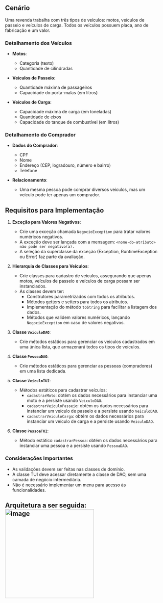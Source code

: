 ## Cenário

Uma revenda trabalha com três tipos de veículos: motos, veículos de passeio e veículos de carga. Todos os veículos possuem placa, ano de fabricação e um valor. 

### Detalhamento dos Veículos
- **Motos**: 
  - Categoria (texto)
  - Quantidade de cilindradas

- **Veículos de Passeio**: 
  - Quantidade máxima de passageiros
  - Capacidade do porta-malas (em litros)

- **Veículos de Carga**: 
  - Capacidade máxima de carga (em toneladas)
  - Quantidade de eixos
  - Capacidade do tanque de combustível (em litros)

### Detalhamento do Comprador
- **Dados do Comprador**:
  - CPF
  - Nome
  - Endereço (CEP, logradouro, número e bairro)
  - Telefone

- **Relacionamento**:
  - Uma mesma pessoa pode comprar diversos veículos, mas um veículo pode ter apenas um comprador.

## Requisitos para Implementação

1. **Exceção para Valores Negativos**:
   - Crie uma exceção chamada `NegocioException` para tratar valores numéricos negativos.
   - A exceção deve ser lançada com a mensagem: `<nome-do-atributo> não pode ser negativo(a).`
   - A seleção da superclasse da exceção (Exception, RuntimeException ou Error) faz parte da avaliação.

2. **Hierarquia de Classes para Veículos**:
   - Crie classes para cadastro de veículos, assegurando que apenas motos, veículos de passeio e veículos de carga possam ser instanciados.
   - As classes devem ter:
     - Construtores parametrizados com todos os atributos.
     - Métodos getters e setters para todos os atributos.
     - Implementação do método `toString` para facilitar a listagem dos dados.
     - Métodos que validem valores numéricos, lançando `NegocioException` em caso de valores negativos.

3. **Classe `VeiculoDAO`**:
   - Crie métodos estáticos para gerenciar os veículos cadastrados em uma única lista, que armazenará todos os tipos de veículos.

4. **Classe `PessoaDAO`**:
   - Crie métodos estáticos para gerenciar as pessoas (compradores) em uma lista dedicada.

5. **Classe `VeiculoTUI`**:
   - Métodos estáticos para cadastrar veículos:
     - `cadastrarMoto`: obtém os dados necessários para instanciar uma moto e a persiste usando `VeiculoDAO`.
     - `cadastrarVeiculoPasseio`: obtém os dados necessários para instanciar um veículo de passeio e a persiste usando `VeiculoDAO`.
     - `cadastrarVeiculoCarga`: obtém os dados necessários para instanciar um veículo de carga e a persiste usando `VeiculoDAO`.

6. **Classe `PessoaTUI`**:
   - Método estático `cadastrarPessoa`: obtém os dados necessários para instanciar uma pessoa e a persiste usando `PessoaDAO`.

### Considerações Importantes
- As validações devem ser feitas nas classes de domínio.
- A classe TUI deve acessar diretamente a classe de DAO, sem uma camada de negócio intermediária.
- Não é necessário implementar um menu para acesso às funcionalidades.

## Arquitetura a ser seguida: <img width="290" alt="image" src="https://github.com/user-attachments/assets/5e40ce0d-6d58-4f48-9fc6-56b308a3ed88">
